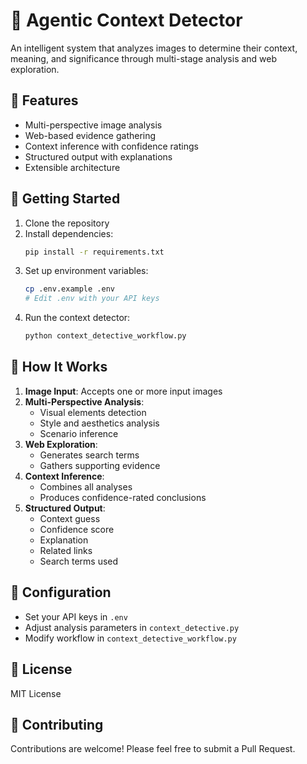 # 🧠 Agentic Context Detector

An intelligent system that analyzes images to determine their context, meaning, and significance through multi-stage analysis and web exploration.

## 🎯 Features

- Multi-perspective image analysis
- Web-based evidence gathering
- Context inference with confidence ratings
- Structured output with explanations
- Extensible architecture

## 🚀 Getting Started

1. Clone the repository
2. Install dependencies:
   ```bash
   pip install -r requirements.txt
   ```
3. Set up environment variables:
   ```bash
   cp .env.example .env
   # Edit .env with your API keys
   ```
4. Run the context detector:
   ```bash
   python context_detective_workflow.py
   ```

## 🧩 How It Works

1. **Image Input**: Accepts one or more input images
2. **Multi-Perspective Analysis**:
   - Visual elements detection
   - Style and aesthetics analysis
   - Scenario inference
3. **Web Exploration**:
   - Generates search terms
   - Gathers supporting evidence
4. **Context Inference**:
   - Combines all analyses
   - Produces confidence-rated conclusions
5. **Structured Output**:
   - Context guess
   - Confidence score
   - Explanation
   - Related links
   - Search terms used

## 🔧 Configuration

- Set your API keys in `.env`
- Adjust analysis parameters in `context_detective.py`
- Modify workflow in `context_detective_workflow.py`

## 📝 License

MIT License

## 🤝 Contributing

Contributions are welcome! Please feel free to submit a Pull Request.